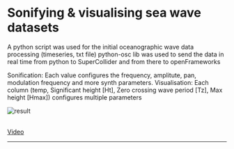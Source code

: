 # Sonifying & visualising sea wave datasets

A python script was used for the initial oceanographic wave data processing (timeseries, txt file)
python-osc lib was used to send the data in real time from python to SuperCollider and from there to openFrameworks

Sonification: Each value configures the frequency, amplitute, pan, modulation frequency and more synth parameters.
Visualisation: Each column (temp, Significant height [Ht], Zero crossing wave period [Tz], Max height [Hmax]) configures multiple parameters

![result](https://github.com/JasonSKK/sonifying-and-visualising-sea-wave-datasets/blob/master/result.png?raw=true)
<br />
<br />

[Video](https://www.youtube.com/watch?v=sX-MawsKV04)

***
